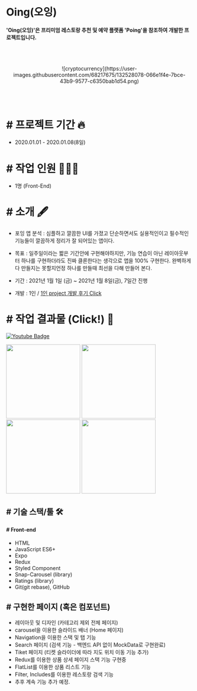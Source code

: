 # Oing(오잉)

#### 'Oing(오잉)'은 프리미엄 레스토랑 추천 및 예약 플랫폼 'Poing'을 참조하여 개발한 프로젝트입니다.
<br>
<br>
<p align="center">
![cryptocurrency](https://user-images.githubusercontent.com/68217675/132528078-066e1f4e-7bce-43b9-9577-c6350bab1d54.png)

</p>
<br>
<br>

# # 프로젝트 기간 🔥

- 2020.01.01 - 2020.01.08(8일)

# # 작업 인원 🧑🏻‍💻

- 1명 (Front-End)

# # 소개 🖋
- 포잉 앱 분석 : 심플하고 깔끔한 UI를 가졌고 단순하면서도 실용적인이고 필수적인 기능들이 깔끔하게 정리가 잘 되어있는 앱이다.
- 목표 : 일주일이라는 짧은 기간안에 구현해야하지만, 기능 연습이 아닌 레이아웃부터 하나를 구현하더라도 진짜 클론한다는 생각으로 앱을 100% 구현한다. 
        완벽하게 다 만들지는 못할지언정 하나를 만들때 최선을 다해 만들어 본다.
        
- 기간 : 2021년 1월 1일 (금) ~ 2021년 1월 8일(금), 7일간 진행
- 개발 : 1인 / [1인 project 개발 후기 Click](https://velog.io/@shin6403/React-Native-Poing-Clone-%ED%94%84%EB%A1%9C%EC%A0%9D%ED%8A%B8)

# # 작업 결과물 (Click!) 🎥
  [![Youtube Badge](https://img.shields.io/badge/Youtube-ff0000?style=for-the-badge&logo=youtube&link=https://www.youtube.com/watch?v=gB3BPZcMXv4s)](https://www.youtube.com/watch?v=gB3BPZcMXv4s)

<div>
<img src="https://user-images.githubusercontent.com/68217675/104121069-f5d08400-537e-11eb-99a8-0f1d3616db5b.gif" width="200"></img>
<img src="https://user-images.githubusercontent.com/68217675/104121220-f289c800-537f-11eb-915e-57d4e44ce1d4.gif" width="200"></img>
<img src="https://user-images.githubusercontent.com/68217675/104121245-1fd67600-5380-11eb-84c4-3458455c8ff5.gif" width="200"></img>
<img src="https://user-images.githubusercontent.com/68217675/104121300-688e2f00-5380-11eb-970e-fcc67148ed5b.gif" width="200"></img>
</div>

## # 기술 스택/툴 🛠

#### # Front-end

- HTML
- JavaScript ES6+
- Expo
- Redux
- Styled Component
- Snap-Carousel (library)
- Ratings (library)
- Git(git rebase), GitHub

## # 구현한 페이지 (혹은 컴포넌트)

- 레이아웃 및 디자인 (카테고리 제외 전체 페이지)
- carousel을 이용한 슬라이드 배너 (Home 페이지)
- Navigation을 이용한 스택 및 탭 기능
- Search 페이지 (검색 기능 - 백엔드 API 없이 MockData로 구현완료)
- Tiket 페이지 (티켓 슬라이더에 따라 지도 위치 이동 기능 추가)
- Redux를 이용한 상품 상세 페이지 스택 기능 구현중
- FlatList를 이용한 상품 리스트 기능
- Filter, Includes를 이용한 레스토랑 검색 기능
- 추후 계속 기능 추가 예정.

